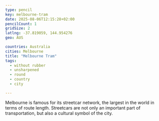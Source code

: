```yaml
---
type: pencil
key: melbourne-tram
date: 2025-08-06T12:15:28+02:00
pencilCount: 1
gridSize: 2
latlng: -37.819059, 144.954276
geo: AUS

countries: Australia
cities: Melbourne
title: "Melbourne Tram"
tags:
  - without rubber
  - unsharpened
  - round
  - country
  - city

---
```


Melbourne is famous for its streetcar network, the largest in the world in terms of route length. Streetcars are not only an important part of transportation, but also a cultural symbol of the city.
